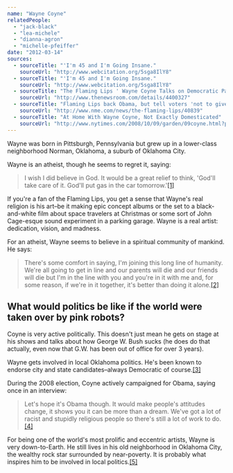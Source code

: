 ```yaml
---
name: "Wayne Coyne"
relatedPeople:
  - "jack-black"
  - "lea-michele"
  - "dianna-agron"
  - "michelle-pfeiffer"
date: "2012-03-14"
sources:
  - sourceTitle: "'I'm 45 and I'm Going Insane."
    sourceUrl: "http://www.webcitation.org/5sga8IlY8"
  - sourceTitle: "'I'm 45 and I'm Going Insane."
    sourceUrl: "http://www.webcitation.org/5sga8IlY8"
  - sourceTitle: "The Flaming Lips ' Wayne Coyne Talks on Democratic Party."
    sourceUrl: "http://www.thenewsroom.com/details/4400327"
  - sourceTitle: "Flaming Lips back Obama, but tell voters 'not to give up yet.'"
    sourceUrl: "http://www.nme.com/news/the-flaming-lips/40839"
  - sourceTitle: "At Home With Wayne Coyne, Not Exactly Domesticated"
    sourceUrl: "http://www.nytimes.com/2008/10/09/garden/09coyne.html?pagewanted=all"
---
```


Wayne was born in Pittsburgh, Pennsylvania but grew up in a lower-class neighborhood Norman, Oklahoma, a suburb of Oklahoma City.

Wayne is an atheist, though he seems to regret it, saying:

>I wish I did believe in God. It would be a great relief to think, 'God'll take care of it. God'll put gas in the car tomorrow.'<a class="source-citation" href="http://www.webcitation.org/5sga8IlY8" title="&apos;I&apos;m 45 and I&apos;m Going Insane.">[1]</a>

If you're a fan of the Flaming Lips, you get a sense that Wayne's real religion is his art–be it making epic concept albums or the set to a black-and-white film about space travelers at Christmas or some sort of John Cage-esque sound experiment in a parking garage. Wayne is a real artist: dedication, vision, and madness.

For an atheist, Wayne seems to believe in a spiritual community of mankind. He says:

>There's some comfort in saying, I'm joining this long line of humanity. We're all going to get in line and our parents will die and our friends will die but I'm in the line with you and you're in it with me and, for some reason, if we're in it together, it's better than doing it alone.<a class="source-citation" href="http://www.webcitation.org/5sga8IlY8" title="&apos;I&apos;m 45 and I&apos;m Going Insane.">[2]</a>

## What would politics be like if the world were taken over by pink robots?

Coyne is very active politically. This doesn't just mean he gets on stage at his shows and talks about how George W. Bush sucks (he does do that actually, even now that G.W. has been out of office for over 3 years).

Wayne gets involved in local Oklahoma politics. He's been known to endorse city and state candidates–always Democratic of course.<a class="source-citation" href="http://www.thenewsroom.com/details/4400327" title="The Flaming Lips &apos; Wayne Coyne Talks on Democratic Party.">[3]</a>

During the 2008 election, Coyne actively campaigned for Obama, saying once in an interview:

>Let's hope it's Obama though. It would make people's attitudes change, it shows you it can be more than a dream. We've got a lot of racist and stupidly religious people so there's still a lot of work to do.<a class="source-citation" href="http://www.nme.com/news/the-flaming-lips/40839" title="Flaming Lips back Obama, but tell voters &apos;not to give up yet.&apos;">[4]</a>

For being one of the world's most prolific and eccentric artists, Wayne is very down-to-Earth. He still lives in his old neighborhood in Oklahoma City, the wealthy rock star surrounded by near-poverty. It is probably what inspires him to be involved in local politics.<a class="source-citation" href="http://www.nytimes.com/2008/10/09/garden/09coyne.html?pagewanted=all" title="At Home With Wayne Coyne, Not Exactly Domesticated">[5]</a>